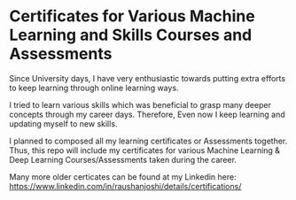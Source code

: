 # Certificates for Various Machine Learning and Skills Courses and Assessments
Since University days, I have very enthusiastic towards putting extra efforts to keep learning through online learning ways.

I tried to learn various skills which was beneficial to grasp many deeper concepts through my career days.
Therefore, Even now I keep learning and updating myself to new skills.

I planned to composed all my learning certificates or Assessments together.
Thus, this repo will include my certificates for various Machine Learning &amp; Deep Learning Courses/Assessments taken during the career.

Many more older certicates can be found at my Linkedin here: https://www.linkedin.com/in/raushanjoshi/details/certifications/
